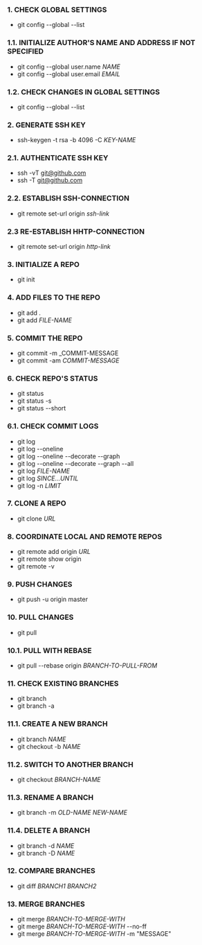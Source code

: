### 1. CHECK GLOBAL SETTINGS
+ git config --global --list 

### 1.1. INITIALIZE AUTHOR'S NAME AND ADDRESS IF NOT SPECIFIED
+ git config --global user.name _NAME_
+ git config --global user.email _EMAIL_

### 1.2. CHECK CHANGES IN GLOBAL SETTINGS
+ git config --global --list

### 2. GENERATE SSH KEY
+ ssh-keygen -t rsa -b 4096 -C _KEY-NAME_

### 2.1. AUTHENTICATE SSH KEY
+ ssh -vT git@github.com
+ ssh -T git@github.com

### 2.2. ESTABLISH SSH-CONNECTION
+ git remote set-url origin *ssh-link*

### 2.3 RE-ESTABLISH HHTP-CONNECTION
+ git remote set-url origin *http-link*

### 3. INITIALIZE A REPO
+ git init

### 4. ADD FILES TO THE REPO
+ git add .
+ git add _FILE-NAME_

### 5. COMMIT THE REPO
+ git commit -m _COMMIT-MESSAGE
+ git commit -am _COMMIT-MESSAGE_

### 6. CHECK REPO'S STATUS
+ git status
+ git status -s
+ git status --short

### 6.1. CHECK COMMIT LOGS
+ git log
+ git log --oneline
+ git log --oneline --decorate --graph
+ git log --oneline --decorate --graph --all
+ git log _FILE-NAME_
+ git log _SINCE...UNTIL_
+ git log -n _LIMIT_
  
### 7. CLONE A REPO
+ git clone _URL_

### 8. COORDINATE LOCAL AND REMOTE REPOS
+ git remote add origin _URL_
+ git remote show origin
+ git remote -v
  
### 9. PUSH CHANGES
+ git push -u origin master

### 10. PULL CHANGES
+ git pull

### 10.1. PULL WITH REBASE
+ git pull --rebase origin _BRANCH-TO-PULL-FROM_

### 11. CHECK EXISTING BRANCHES
+ git branch
+ git branch -a

### 11.1. CREATE A NEW BRANCH
+ git branch _NAME_
+ git checkout -b _NAME_

### 11.2. SWITCH TO ANOTHER BRANCH
+ git checkout _BRANCH-NAME_

### 11.3. RENAME A BRANCH
+ git branch -m _OLD-NAME_ _NEW-NAME_

### 11.4. DELETE A BRANCH
+ git branch -d _NAME_
+ git branch -D _NAME_
  
### 12. COMPARE BRANCHES
+ git diff _BRANCH1_ _BRANCH2_

### 13. MERGE BRANCHES
+ git merge _BRANCH-TO-MERGE-WITH_
+ git merge _BRANCH-TO-MERGE-WITH_ --no-ff
+ git merge _BRANCH-TO-MERGE-WITH_ -m "MESSAGE"

